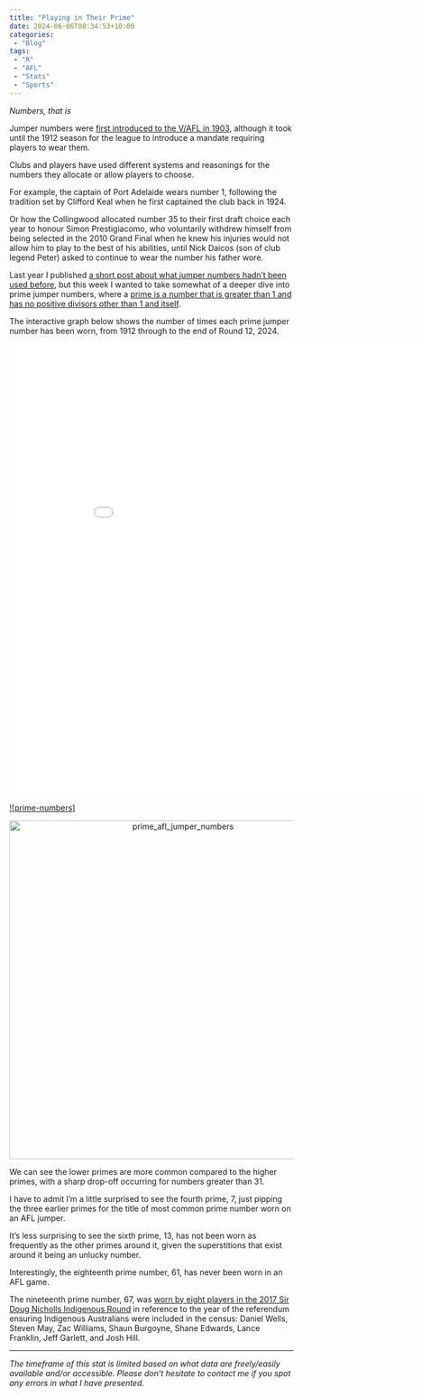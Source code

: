 ```yaml
---
title: "Playing in Their Prime"
date: 2024-06-06T08:34:53+10:00
categories:
 - "Blog"
tags:
 - "R"
 - "AFL" 
 - "Stats"
 - "Sports"
---
```


*Numbers, that is*

<!--more-->

Jumper numbers were [first introduced to the V/AFL in 1903](https://www.heraldsun.com.au/sport/afl/more-news/the-history-myth-and-mystique-of-footys-magic-numbers/news-story/49a85ca8f20185fab2fd71844e9a94e7#:~:text=It%20was%20not%20until%201903%2C%20though%2C%20that%20jumper%20numbers%20were%20used%20in%20a%20VFL%20match%2C%20and%20even%20then%20it%20was%20a%20one%2Doff.), although it took until the 1912 season for the league to introduce a mandate requiring players to wear them. 

Clubs and players have used different systems and reasonings for the numbers they allocate or allow players to choose. 

For example, the captain of Port Adelaide wears number 1, following the tradition set by Clifford Keal when he first captained the club back in 1924. 

Or how the Collingwood allocated number 35 to their first draft choice each year to honour Simon Prestigiacomo, who voluntarily withdrew himself from being selected in the 2010 Grand Final when he knew his injuries would not allow him to play to the best of his abilities, until Nick Daicos (son of club legend Peter) asked to continue to wear the number his father wore. 

Last year I published [a short post about what jumper numbers hadn’t been used before](https://www.lincolntracy.com/posts/afl-jumper-numbers/), but this week I wanted to take somewhat of a deeper dive into prime jumper numbers, where a [prime is a number that is greater than 1 and has no positive divisors other than 1 and itself](https://en.wikipedia.org/wiki/List_of_prime_numbers). 

The interactive graph below shows the number of times each prime jumper number has been worn, from 1912 through to the end of Round 12, 2024.

<iframe width="900" height="800" frameborder="0" scrolling="no" src="//plotly.com/~lincolntracy/1.embed"></iframe>

[![prime-numbers]](https://plotly.com/~lincolntracy/1/)

<div>
    <a href="https://plotly.com/~lincolntracy/1/?share_key=D0qHtitUc6QQBsyDXCZkkg" target="_blank" title="prime_afl_jumper_numbers" style="display: block; text-align: center;"><img src="https://plotly.com/~lincolntracy/1.png?share_key=D0qHtitUc6QQBsyDXCZkkg" alt="prime_afl_jumper_numbers" style="max-width: 100%;width: 600px;"  width="600" onerror="this.onerror=null;this.src='https://plotly.com/404.png';" /></a>
    <script data-plotly="lincolntracy:1" sharekey-plotly="D0qHtitUc6QQBsyDXCZkkg" src="https://plotly.com/embed.js" async></script>
</div>

We can see the lower primes are more common compared to the higher primes, with a sharp drop-off occurring for numbers greater than 31. 

I have to admit I’m a little surprised to see the fourth prime, 7, just pipping the three earlier primes for the title of most common prime number worn on an AFL jumper.

It’s less surprising to see the sixth prime, 13, has not been worn as frequently as the other primes around it, given the superstitions that exist around it being an unlucky number. 

Interestingly, the eighteenth prime number, 61, has never been worn in an AFL game.

The nineteenth prime number, 67, was [worn by eight players in the 2017 Sir Doug Nicholls Indigenous Round](https://www.afl.com.au/news/90302/players-number-tribute-to-indigenous-breakthrough) in reference to the year of the referendum ensuring Indigenous Australians were included in the census: Daniel Wells, Steven May, Zac Williams,  Shaun Burgoyne, Shane Edwards, Lance Franklin, Jeff Garlett, and Josh Hill.

--- 

*The timeframe of this stat is limited based on what data are freely/easily available and/or accessible. Please don’t hesitate to contact me if you spot any errors in what I have presented.*